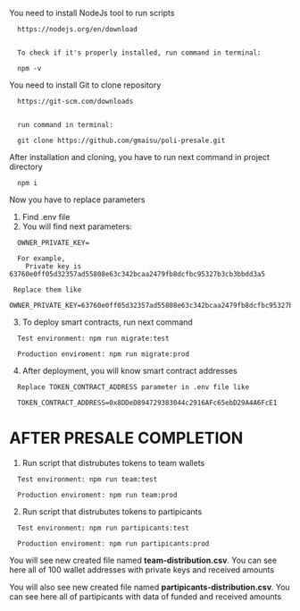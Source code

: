 You need to install NodeJs tool to run scripts

[//]: #

      https://nodejs.org/en/download


      To check if it's properly installed, run command in terminal:

      npm -v

You need to install Git to clone repository

[//]: #

      https://git-scm.com/downloads


      run command in terminal:

      git clone https://github.com/gmaisu/poli-presale.git

After installation and cloning, you have to run next command in project directory

[//]: #

      npm i

Now you have to replace parameters

1. Find .env file
2. You will find next parameters:

[//]: #

      OWNER_PRIVATE_KEY=

      For example,
        Private key is 63760e0ff05d32357ad55808e63c342bcaa2479fb8dcfbc95327b3cb3bbdd3a5

     Replace them like
        OWNER_PRIVATE_KEY=63760e0ff05d32357ad55808e63c342bcaa2479fb8dcfbc95327b3cb3bbdd3a5

3. To deploy smart contracts, run next command

[//]: #

      Test environment: npm run migrate:test

      Production enviroment: npm run migrate:prod

4. After deployment, you will know smart contract addresses

[//]: #

      Replace TOKEN_CONTRACT_ADDRESS parameter in .env file like

      TOKEN_CONTRACT_ADDRESS=0x8DDeD894729383044c2916AFc65ebD29A4A6FcE1

# AFTER PRESALE COMPLETION

1. Run script that distrubutes tokens to team wallets

[//]: #

      Test environment: npm run team:test

      Production enviroment: npm run team:prod

2. Run script that distrubutes tokens to partipicants

[//]: #

      Test environment: npm run partipicants:test

      Production enviroment: npm run partipicants:prod

You will see new created file named **team-distribution.csv**. You can see here all of 100 wallet addresses with private keys and received amounts

You will also see new created file named **partipicants-distribution.csv**. You can see here all of partipicants with data of funded and received amounts

